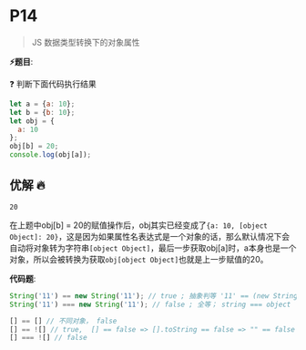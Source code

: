 # P14

> JS 数据类型转换下的对象属性

**⚡题目**:

❓ 判断下面代码执行结果

```js
let a = {a: 10};
let b = {b: 10};
let obj = {
  a: 10
};
obj[b] = 20;
console.log(obj[a]);
```

## 优解 🔥

`20`

在上题中obj[b] = 20的赋值操作后，obj其实已经变成了`{a: 10, [object Object]: 20}`，这是因为如果属性名表达式是一个对象的话，那么默认情况下会自动将对象转为字符串`[object Object]`，最后一步获取obj[a]时，a本身也是一个对象，所以会被转换为获取`obj[object Object]`也就是上一步赋值的20。

**代码题**:

```js
String('11') == new String('11'); // true ; 抽象判等 '11' == (new String('11')).toString() => '11' == '11'
String('11') === new String('11'); // false ; 全等； string === object

[] == [] // 不同对象， false
[] == ![] // true,  [] == false => [].toString == false => "" == false => "".toValue() == false => "" == false => 0 == 0
[] === ![] // false

```
